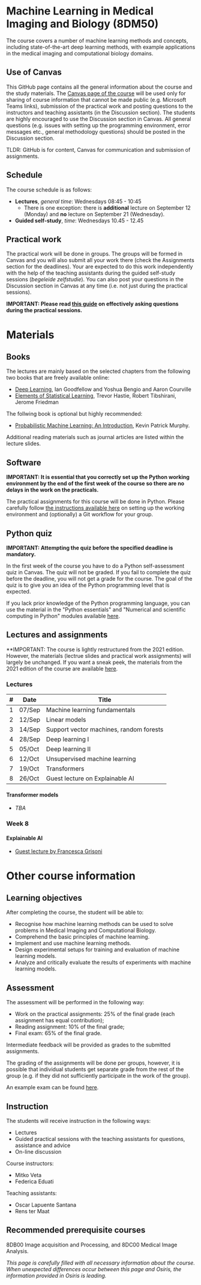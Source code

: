 
# Machine Learning in Medical Imaging and Biology (8DM50)
The course covers a number of machine learning methods and concepts, including state-of-the-art deep learning methods, with example applications in the medical imaging and computational biology domains.

## Use of Canvas
This GitHub page contains all the general information about the course and the study materials. The [Canvas page of the course](https://canvas.tue.nl/courses/21391) will be used only for sharing of course information that cannot be made public (e.g. Microsoft Teams links), submission of the practical work and posting questions to the instructors and teaching assistants (in the Discussion section). The students are highly encouraged to use the Discussion section in Canvas. All general questions (e.g. issues with setting up the programming environment, error messages etc., general methodology questions) should be posted in the Discussion section.

TLDR: GitHub is for content, Canvas for communication and submission of assignments.

## Schedule

The course schedule is as follows:
* **Lectures**, *general time*: Wednesdays 08:45 - 10:45
  * There is one exception: there is **additional** lecture on September 12 (Monday) and **no** lecture on September 21 (Wednesday).
* **Guided self-study**, *time*: Wednesdays 10.45 - 12.45

## Practical work

The practical work will be done in groups. The groups will be formed in Canvas and you will also submit all your work there (check the Assignments section for the deadlines). Your are expected to do this work independently with the help of the teaching assistants during the guided self-study sessions (*begeleide zelfstudie*). You can also post your questions in the Discussion section in Canvas at any time (i.e. not just during the practical sessions).

**IMPORTANT: Please read [this guide](how_to_ask_questions.md) on effectively asking questions during the practical sessions.**

# Materials

## Books
The lectures are mainly based on the selected chapters from the following two books that are freely available online:

* [Deep Learning](https://www.deeplearningbook.org/), Ian Goodfellow and Yoshua Bengio and Aaron Courville
* [Elements of Statistical Learning](https://web.stanford.edu/~hastie/ElemStatLearn/), Trevor Hastie, Robert Tibshirani, Jerome Friedman

The follwing book is optional but highly recommended:
* [Probabilistic Machine Learning: An Introduction](https://probml.github.io/pml-book/book1.html), Kevin Patrick Murphy.

Additional reading materials such as journal articles are listed within the lecture slides.

## Software

**IMPORTANT: It is essential that you correctly set up the Python working environment by the end of the first week of the course so there are no delays in the work on the practicals.**

The practical assignments for this course will be done in Python. Please carefully follow [the instructions available here](software.md) on setting up the working environment and (optionally) a Git workflow for your group.

## Python quiz

**IMPORTANT: Attempting the quiz before the specified deadline is mandatory.**

In the first week of the course you have to do a Python self-assessment quiz in Canvas. The quiz will not be graded. If you fail to complete the quiz before the deadline, you will not get a grade for the course. The goal of the quiz is to give you an idea of the Python programming level that is expected.

If you lack prior knowledge of the Python programming language, you can use the material in the "Python essentials" and "Numerical and scientific computing in Python" modules available [here](https://github.com/tueimage/essential-skills/).

## Lectures and assignments

**IMPORTANT: The course is lightly restructured from the 2021 edition. However, the materials (lectrue slides and practical work assignments) will largely be unchanged. If you want a sneak peek, the materials from the 2021 edition of the course are available [here](legacy/2021).


### Lectures

| # | Date | Title |
| --- | --- | --- |
| 1 | 07/Sep | Machine learning fundamentals |
| 2 | 12/Sep | Linear models |
| 3 | 14/Sep | Support vector machines, random forests |
| 4 | 28/Sep | Deep learning I |
| 5 | 05/Oct | Deep learning II |
| 6 | 12/Oct | Unsupervised machine learning |
| 7 |  19/Oct | Transformers |
| 8 | 26/Oct | Guest lecture on Explainable AI |


#### Transformer models
* *TBA*

### Week 8

#### Explainable AI
* [Guest lecture by Francesca Grisoni](lectures/FGrisoni_2021_XAI.pdf)

# Other course information

## Learning objectives

After completing the course, the student will be able to:
* Recognise how machine learning methods can be used to solve problems in Medical Imaging and Computational Biology.
* Comprehend the basic principles of machine learning.
* Implement and use machine learning methods.
* Design experimental setups for training and evaluation of machine learning models.
* Analyze and critically evaluate the results of experiments with machine learning models.

## Assessment

The assessment will be performed in the following way:

* Work on the practical assignments: 25% of the final grade (each assignment has equal contribution);
* Reading assignment: 10% of the final grade;
* Final exam: 65% of the final grade.

Intermediate feedback will be provided as grades to the submitted assignments.

The grading of the assignments will be done per groups, however, it is possible that individual students get separate grade from the rest of the group (e.g. if they did not sufficiently participate in the work of the group).

An example exam can be found [here](exam.pdf).

## Instruction

The students will receive instruction in the following ways:

* Lectures
* Guided practical sessions with the teaching assistants for questions, assistance and advice
* On-line discussion

Course instructors:
* Mitko Veta
* Federica Eduati

Teaching assistants:
* Oscar Lapuente Santana
* Rens ter Maat

## Recommended prerequisite courses

8DB00 Image acquisition and Processing, and 8DC00 Medical Image Analysis.



*This page is carefully filled with all necessary information about the course. When unexpected differences occur between this page and Osiris, the information provided in Osiris is leading.*
